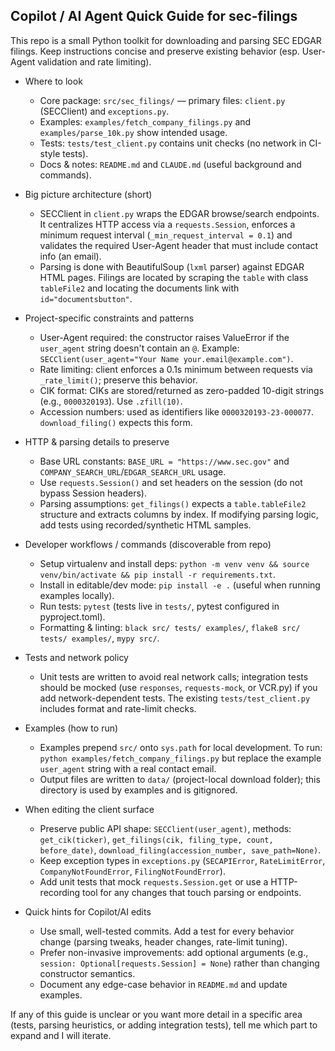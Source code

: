 ## Copilot / AI Agent Quick Guide for sec-filings

This repo is a small Python toolkit for downloading and parsing SEC EDGAR filings.
Keep instructions concise and preserve existing behavior (esp. User-Agent validation and rate limiting).

- Where to look
  - Core package: `src/sec_filings/` — primary files: `client.py` (SECClient) and `exceptions.py`.
  - Examples: `examples/fetch_company_filings.py` and `examples/parse_10k.py` show intended usage.
  - Tests: `tests/test_client.py` contains unit checks (no network in CI-style tests).
  - Docs & notes: `README.md` and `CLAUDE.md` (useful background and commands).

- Big picture architecture (short)
  - SECClient in `client.py` wraps the EDGAR browse/search endpoints. It centralizes HTTP access via a
    `requests.Session`, enforces a minimum request interval (`_min_request_interval = 0.1`) and validates
    the required User-Agent header that must include contact info (an email).
  - Parsing is done with BeautifulSoup (`lxml` parser) against EDGAR HTML pages. Filings are located by
    scraping the `table` with class `tableFile2` and locating the documents link with `id="documentsbutton"`.

- Project-specific constraints and patterns
  - User-Agent required: the constructor raises ValueError if the `user_agent` string doesn't contain an `@`.
    Example: `SECClient(user_agent="Your Name your.email@example.com")`.
  - Rate limiting: client enforces a 0.1s minimum between requests via `_rate_limit()`; preserve this behavior.
  - CIK format: CIKs are stored/returned as zero-padded 10-digit strings (e.g., `0000320193`). Use `.zfill(10)`.
  - Accession numbers: used as identifiers like `0000320193-23-000077`. `download_filing()` expects this form.

- HTTP & parsing details to preserve
  - Base URL constants: `BASE_URL = "https://www.sec.gov"` and `COMPANY_SEARCH_URL`/`EDGAR_SEARCH_URL` usage.
  - Use `requests.Session()` and set headers on the session (do not bypass Session headers).
  - Parsing assumptions: `get_filings()` expects a `table.tableFile2` structure and extracts columns by index.
    If modifying parsing logic, add tests using recorded/synthetic HTML samples.

- Developer workflows / commands (discoverable from repo)
  - Setup virtualenv and install deps: `python -m venv venv && source venv/bin/activate && pip install -r requirements.txt`.
  - Install in editable/dev mode: `pip install -e .` (useful when running examples locally).
  - Run tests: `pytest` (tests live in `tests/`, pytest configured in pyproject.toml).
  - Formatting & linting: `black src/ tests/ examples/`, `flake8 src/ tests/ examples/`, `mypy src/`.

- Tests and network policy
  - Unit tests are written to avoid real network calls; integration tests should be mocked (use `responses`, `requests-mock`,
    or VCR.py) if you add network-dependent tests. The existing `tests/test_client.py` includes format and rate-limit checks.

- Examples (how to run)
  - Examples prepend `src/` onto `sys.path` for local development. To run: `python examples/fetch_company_filings.py` but
    replace the example `user_agent` string with a real contact email.
  - Output files are written to `data/` (project-local download folder); this directory is used by examples and is gitignored.

- When editing the client surface
  - Preserve public API shape: `SECClient(user_agent)`, methods: `get_cik(ticker)`, `get_filings(cik, filing_type, count, before_date)`,
    `download_filing(accession_number, save_path=None)`.
  - Keep exception types in `exceptions.py` (`SECAPIError`, `RateLimitError`, `CompanyNotFoundError`, `FilingNotFoundError`).
  - Add unit tests that mock `requests.Session.get` or use a HTTP-recording tool for any changes that touch parsing or endpoints.

- Quick hints for Copilot/AI edits
  - Use small, well-tested commits. Add a test for every behavior change (parsing tweaks, header changes, rate-limit tuning).
  - Prefer non-invasive improvements: add optional arguments (e.g., `session: Optional[requests.Session] = None`) rather than
    changing constructor semantics.
  - Document any edge-case behavior in `README.md` and update examples.

If any of this guide is unclear or you want more detail in a specific area (tests, parsing heuristics, or adding integration tests),
tell me which part to expand and I will iterate.
